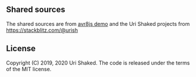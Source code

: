 ## Shared sources

The shared sources are from [avr8js demo](https://github.com/wokwi/avr8js/tree/master/demo/src)
and the Uri Shaked projects from https://stackblitz.com/@urish

## License

Copyright (C) 2019, 2020 Uri Shaked. The code is released under the terms of the MIT license.

